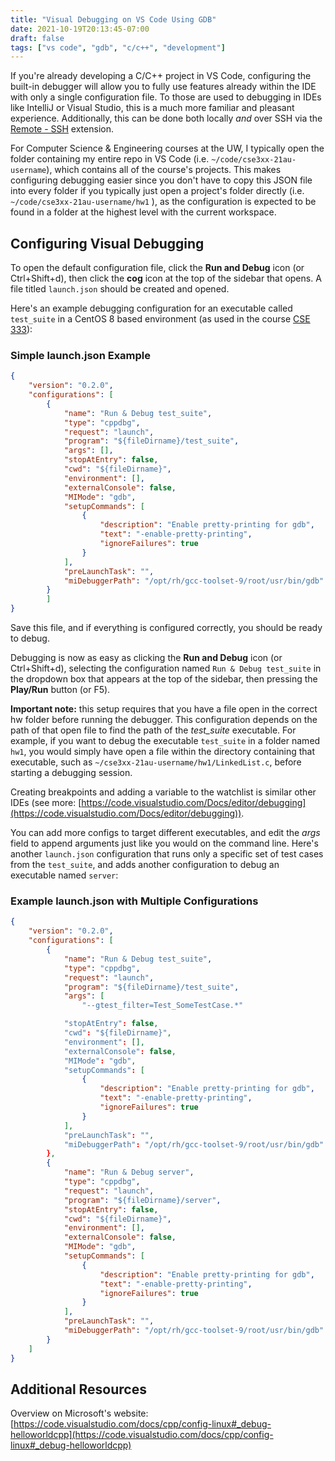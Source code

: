 ```yaml
---
title: "Visual Debugging on VS Code Using GDB"
date: 2021-10-19T20:13:45-07:00
draft: false
tags: ["vs code", "gdb", "c/c++", "development"]
---
```

If you're already developing a C/C++ project in VS Code, configuring the built-in debugger will allow you to fully use features already within the IDE with only a single configuration file. To those are used to debugging in IDEs like IntelliJ or Visual Studio, this is a much more familiar and pleasant experience. Additionally, this can be done both locally *and* over SSH via the [Remote - SSH](https://marketplace.visualstudio.com/items?itemName=ms-vscode-remote.remote-ssh) extension. 

For Computer Science & Engineering courses at the UW, I typically open the folder containing my entire repo in VS Code (i.e. `~/code/cse3xx-21au-username`), which contains all of the course's projects. This makes configuring debugging easier since you don't have to copy this JSON file into every folder if you typically just open a project's folder directly (i.e. `~/code/cse3xx-21au-username/hw1` ), as the configuration is expected to be found in a folder at the highest level with the current workspace.

## Configuring Visual Debugging
To open the default configuration file, click the **Run and Debug** icon (or Ctrl+Shift+d), then click the **cog** icon at the top of the sidebar that opens. A file titled `launch.json` should be created and opened.

Here's an example debugging configuration for an executable called `test_suite` in a CentOS 8 based environment (as used in the course [CSE 333](https://courses.cs.washington.edu/courses/cse333/)):

### Simple launch.json Example
```json
{
    "version": "0.2.0",
    "configurations": [
        {
            "name": "Run & Debug test_suite",
            "type": "cppdbg",
            "request": "launch",
            "program": "${fileDirname}/test_suite",
            "args": [],
            "stopAtEntry": false,
            "cwd": "${fileDirname}",
            "environment": [],
            "externalConsole": false,
            "MIMode": "gdb",
            "setupCommands": [
                {
                    "description": "Enable pretty-printing for gdb",
                    "text": "-enable-pretty-printing",
                    "ignoreFailures": true
                }
            ],
            "preLaunchTask": "",
            "miDebuggerPath": "/opt/rh/gcc-toolset-9/root/usr/bin/gdb"
        }
		]
}
```

Save this file, and if everything is configured correctly, you should be ready to debug. 

Debugging is now as easy as clicking the **Run and Debug** icon (or Ctrl+Shift+d), selecting the configuration named `Run & Debug test_suite` in the dropdown box that appears at the top of the sidebar, then pressing the **Play/Run** button (or F5).

**Important note:** this setup requires that you have a file open in the correct hw folder before running the debugger. This configuration depends on the path of that open file to find the path of the *test_suite* executable. For example, if you want to debug the executable `test_suite` in a folder named `hw1`, you would simply have open a file within the directory containing that executable, such as `~/cse3xx-21au-username/hw1/LinkedList.c`, before starting a debugging session.

Creating breakpoints and adding a variable to the watchlist is similar other IDEs (see more: [https://code.visualstudio.com/Docs/editor/debugging](https://code.visualstudio.com/Docs/editor/debugging)).

You can add more configs to target different executables, and edit the *args* field to append arguments just like you would on the command line. Here's another `launch.json` configuration that runs only a specific set of test cases from the `test_suite`, and adds another configuration to debug an executable named `server`:

### Example launch.json with Multiple Configurations
```json
{
    "version": "0.2.0",
    "configurations": [
        {
            "name": "Run & Debug test_suite",
            "type": "cppdbg",
            "request": "launch",
            "program": "${fileDirname}/test_suite",
            "args": [
                "--gtest_filter=Test_SomeTestCase.*"

            "stopAtEntry": false,
            "cwd": "${fileDirname}",
            "environment": [],
            "externalConsole": false,
            "MIMode": "gdb",
            "setupCommands": [
                {
                    "description": "Enable pretty-printing for gdb",
                    "text": "-enable-pretty-printing",
                    "ignoreFailures": true
                }
            ],
            "preLaunchTask": "",
            "miDebuggerPath": "/opt/rh/gcc-toolset-9/root/usr/bin/gdb"
        },
        {
            "name": "Run & Debug server",
            "type": "cppdbg",
            "request": "launch",
            "program": "${fileDirname}/server",
            "stopAtEntry": false,
            "cwd": "${fileDirname}",
            "environment": [],
            "externalConsole": false,
            "MIMode": "gdb",
            "setupCommands": [
                {
                    "description": "Enable pretty-printing for gdb",
                    "text": "-enable-pretty-printing",
                    "ignoreFailures": true
                }
            ],
            "preLaunchTask": "",
            "miDebuggerPath": "/opt/rh/gcc-toolset-9/root/usr/bin/gdb"
        }
    ]
}
```

## Additional Resources

Overview on Microsoft's website: [https://code.visualstudio.com/docs/cpp/config-linux#_debug-helloworldcpp](https://code.visualstudio.com/docs/cpp/config-linux#_debug-helloworldcpp)